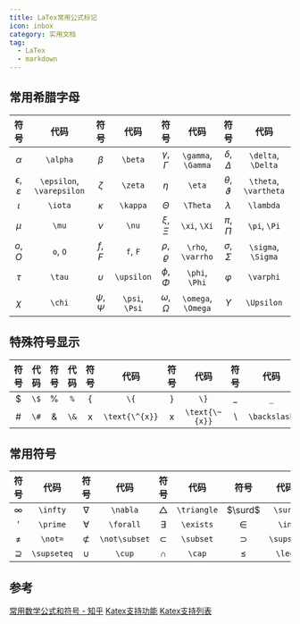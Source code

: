 ```yaml
---
title: LaTex常用公式标记
icon: inbox
category: 实用文档
tag:
  - LaTex
  - markdown
---
```


## 常用希腊字母

|             符号              |           代码            |        符号        |      代码      |          符号          |        代码        |           符号            |         代码          |
| :---------------------------: | :-----------------------: | :----------------: | :------------: | :--------------------: | :----------------: | :-----------------------: | :-------------------: |
|          $\alpha$           |         `\alpha`          |     $\beta$      |    `\beta`     |  $\gamma$, $\Gamma$  | `\gamma`, `\Gamma` |  $\delta$, $\Delta$   |  `\delta`, `\Delta`   |
| $\epsilon$, $\varepsilon$ | `\epsilon`, `\varepsilon` |     $\zeta$      |    `\zeta`     |        $\eta$        |       `\eta`       | $\theta$, $\vartheta$ | `\theta`, `\vartheta` |
|           $\iota$           |          `\iota`          |     $\kappa$     |    `\kappa`    |       $\Theta$       |      `\Theta`      |        $\lambda$        |       `\lambda`       |
|            $\mu$            |           `\mu`           |      $\nu$       |     `\nu`      |    $\xi$, $\Xi$    |    `\xi`, `\Xi`    |     $\pi$, $\Pi$      |     `\pi`, `\Pi`      |
|          $o$, $O$           |         `o`, `O`          |    $f$, $F$    |    `f`, `F`    | $\rho$, $\varrho$  | `\rho`, `\varrho`  |  $\sigma$, $\Sigma$   |  `\sigma`, `\Sigma`   |
|           $\tau$            |          `\tau`           |    $\upsilon$    |   `\upsilon`   |   $\phi$, $\Phi$   |   `\phi`, `\Phi`   |        $\varphi$        |       `\varphi`       |
|           $\chi$            |          `\chi`           | $\psi$, $\Psi$ | `\psi`, `\Psi` | $\omega$, $\Omega$ | `\omega`, `\Omega` |       $\Upsilon$        |      `\Upsilon`       |

## 特殊符号显示

|  符号  | 代码 |  符号  | 代码 |       符号       |      代码      |      符号      |      代码      |     符号     |     代码     |
| :----: | :--: | :----: | :--: | :--------------: | :------------: | :------------: | :------------: | :----------: | :----------: |
| $\$$ | `\$` | $\%$ | `%`  |      $\{$      |      `\{`      |     $\}$     |      `\}`      |     $\_$     |     `_`      |
|  $\#$  | `\#` |  $\&$  | `\&` | $\text{\^{x}}$ | `\text{\^{x}}` | $\text{\~{x}}$ | `\text{\~{x}}` | $\backslash$ | `\backslash` |

## 常用符号

|  符号  | 代码 |  符号  | 代码 |  符号  | 代码 |  符号  | 代码 |  符号  | 代码 |
| :----: | :--: | :----: | :--: | :----: | :--: | :----: | :--: | :----: | :--: |
| $\infty$ | `\infty` | $\nabla$ | `\nabla` | $\triangle$ | `\triangle` | $\surd$ | `\surd` | $\partial$ | `\partial` |
| $\prime$ | `\prime` | $\forall$ | `\forall` | $\exists$ | `\exists` | $\in$ | `\in` | $\ni$ | `\ni` |
| $\not=$ | `\not=` | $\not\subset$ | `\not\subset` | $\subset$ | `\subset` | $\supset$ | `\supset` | $\subseteq$ | `\subseteq` |
| $\supseteq$ | `\supseteq` | $\cup$ | `\cup` | $\cap$ | `\cap` | $\leq$ | `\leq` | $\geq$ | `\geq` |




## 参考

[常用数学公式和符号 - 知乎](https://zhuanlan.zhihu.com/p/464237097)
[Katex支持功能](https://katex.org/docs/supported.html)
[Katex支持列表](https://katex.org/docs/support_table.html)

